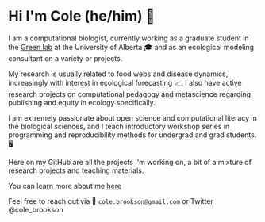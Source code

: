 # Hi I'm Cole (he/him) 👋 

I am a computational biologist, currently working as a graduate student in the [Green lab](https://greenlab.ca/) at the University of Alberta 🎓 and as an ecological modeling consultant on a variety or projects. 

My research is usually related to food webs and disease dynamics, increasingly with interest in ecological forecasting 📈. I also have active research projects on computational pedagogy and metascience regarding publishing and equity in ecology specifically. 

I am extremely passionate about open science and computational literacy in the biological sciences, and I teach introductory workshop series in programming and reproducibility methods for undergrad and grad students. 🖥️

Here on my GitHub are all the projects I'm working on, a bit of a mixture of research projects and teaching materials. 

You can learn more about me [here](https://colebrookson.com)

Feel free to reach out via 📧 `cole.brookson@gmail.com` or Twitter @cole_brookson 


